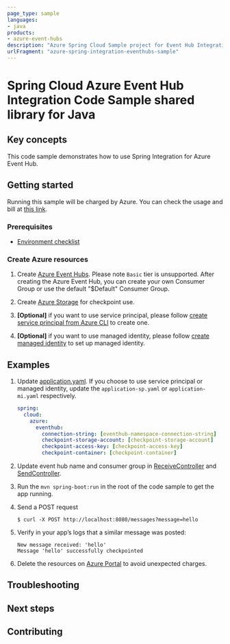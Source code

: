 ```yaml
---
page_type: sample
languages:
- java
products:
- azure-event-hubs
description: "Azure Spring Cloud Sample project for Event Hub Integration client library"
urlFragment: "azure-spring-integration-eventhubs-sample"
---
```


# Spring Cloud Azure Event Hub Integration Code Sample shared library for Java

## Key concepts

This code sample demonstrates how to use Spring Integration for Azure
Event Hub.


## Getting started

Running this sample will be charged by Azure. You can check the usage and bill at
[this link][azure-account].

### Prerequisites
- [Environment checklist][environment_checklist]

### Create Azure resources

1.  Create [Azure Event Hubs][create-event-hubs].
    Please note `Basic` tier is unsupported. After creating the Azure Event Hub, you
    can create your own Consumer Group or use the default "$Default" Consumer Group.

1.  Create [Azure Storage][create-azure-storage] for checkpoint use.

1.  **[Optional]** if you want to use service principal, please follow
    [create service principal from Azure CLI][create-sp-using-azure-cli] to create one.

1.  **[Optional]** if you want to use managed identity, please follow
    [create managed identity][create-managed-identity] to set up managed identity.

## Examples

1. Update [application.yaml]. If you choose to use
   service principal or managed identity, update the `application-sp.yaml` or
   `application-mi.yaml` respectively.
    ```yaml
    spring:
      cloud:
        azure:
          eventhub:
            connection-string: [eventhub-namespace-connection-string]
            checkpoint-storage-account: [checkpoint-storage-account]
            checkpoint-access-key: [checkpoint-access-key]
            checkpoint-container: [checkpoint-container]
    ```

1.  Update event hub name and consumer group in
    [ReceiveController][receive-controller] and [SendController][send-controller].
    
1.  Run the `mvn spring-boot:run` in the root of the code sample to get the app running.

1.  Send a POST request

        $ curl -X POST http://localhost:8080/messages?message=hello

1.  Verify in your app’s logs that a similar message was posted:

        New message received: 'hello'
        Message 'hello' successfully checkpointed

1.  Delete the resources on [Azure Portal][azure-portal] to avoid unexpected charges.


## Troubleshooting

## Next steps

## Contributing

[azure-account]: https://azure.microsoft.com/account/
[azure-portal]: https://ms.portal.azure.com/
[create-event-hubs]: https://docs.microsoft.com/azure/event-hubs/
[create-azure-storage]: https://docs.microsoft.com/azure/storage/
[create-managed-identity]: https://github.com/Azure/azure-sdk-for-java/blob/master/sdk/spring/azure-spring-boot-samples/create-managed-identity.md
[create-sp-using-azure-cli]: https://github.com/Azure/azure-sdk-for-java/blob/master/sdk/spring/azure-spring-boot-samples/create-sp-using-azure-cli.md
[eventhub-operation]: https://github.com/Azure/azure-sdk-for-java/blob/master/sdk/spring/azure-spring-integration-eventhubs/src/main/java/com/azure/spring/integration/eventhub/api/EventHubOperation.java
[environment_checklist]: https://github.com/Azure/azure-sdk-for-java/blob/master/sdk/spring/ENVIRONMENT_CHECKLIST.md#ready-to-run-checklist
[receive-controller]: https://github.com/Azure/azure-sdk-for-java/blob/master/sdk/spring/azure-spring-boot-samples/azure-spring-integration-sample-eventhubs/src/main/java/com/azure/spring/sample/eventhubs/ReceiveController.java
[send-controller]: https://github.com/Azure/azure-sdk-for-java/blob/master/sdk/spring/azure-spring-boot-samples/azure-spring-integration-sample-eventhubs/src/main/java/com/azure/spring/sample/eventhubs/SendController.java
[application.yaml]: https://github.com/Azure/azure-sdk-for-java/blob/master/sdk/spring/azure-spring-boot-samples/azure-spring-integration-sample-eventhubs/src/main/resources/application.yaml


